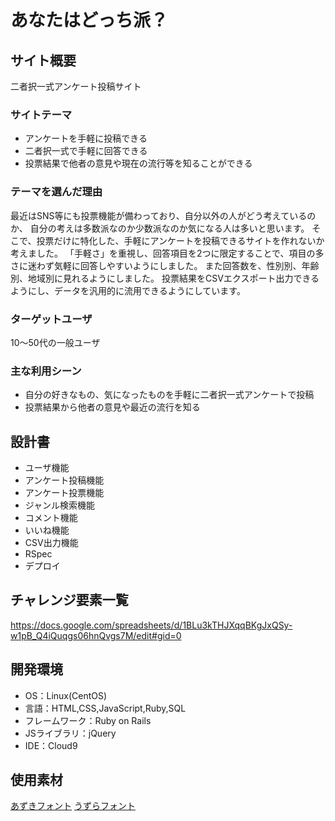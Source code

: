 # あなたはどっち派？

## サイト概要
二者択一式アンケート投稿サイト

### サイトテーマ
- アンケートを手軽に投稿できる
- 二者択一式で手軽に回答できる
- 投票結果で他者の意見や現在の流行等を知ることができる

### テーマを選んだ理由
最近はSNS等にも投票機能が備わっており、自分以外の人がどう考えているのか、
自分の考えは多数派なのか少数派なのか気になる人は多いと思います。
そこで、投票だけに特化した、手軽にアンケートを投稿できるサイトを作れないか考えました。
「手軽さ」を重視し、回答項目を2つに限定することで、項目の多さに迷わず気軽に回答しやすいようにしました。
また回答数を、性別別、年齢別、地域別に見れるようにしました。
投票結果をCSVエクスポート出力できるようにし、データを汎用的に流用できるようにしています。

### ターゲットユーザ
10～50代の一般ユーザ

### 主な利用シーン
- 自分の好きなもの、気になったものを手軽に二者択一式アンケートで投稿
- 投票結果から他者の意見や最近の流行を知る

## 設計書
- ユーザ機能
- アンケート投稿機能
- アンケート投票機能
- ジャンル検索機能
- コメント機能
- いいね機能
- CSV出力機能
- RSpec
- デプロイ

## チャレンジ要素一覧
<https://docs.google.com/spreadsheets/d/1BLu3kTHJXqqBKgJxQSy-w1pB_Q4iQuqgs06hnQvgs7M/edit#gid=0>

## 開発環境
- OS：Linux(CentOS)
- 言語：HTML,CSS,JavaScript,Ruby,SQL
- フレームワーク：Ruby on Rails
- JSライブラリ：jQuery
- IDE：Cloud9

## 使用素材
[あずきフォント](http://azukifont.com/index.html)
[うずらフォント](http://azukifont.com/index.html)
